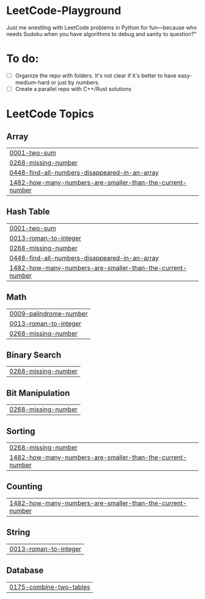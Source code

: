 # LeetCode-Playground
Just me wrestling with LeetCode problems in Python for fun—because who needs Sudoku when you have algorithms to debug and sanity to question?"

# To do:
- [ ] Organize the repo with folders. It's not clear if it's better to have easy-medium-hard or just by numbers.
- [ ] Create a parallel repo with C++/Rust solutions
<!---LeetCode Topics Start-->
# LeetCode Topics
## Array
|  |
| ------- |
| [0001-two-sum](https://github.com/JMarOve/LeetCode-Playground/tree/master/0001-two-sum) |
| [0268-missing-number](https://github.com/JMarOve/LeetCode-Playground/tree/master/0268-missing-number) |
| [0448-find-all-numbers-disappeared-in-an-array](https://github.com/JMarOve/LeetCode-Playground/tree/master/0448-find-all-numbers-disappeared-in-an-array) |
| [1482-how-many-numbers-are-smaller-than-the-current-number](https://github.com/JMarOve/LeetCode-Playground/tree/master/1482-how-many-numbers-are-smaller-than-the-current-number) |
## Hash Table
|  |
| ------- |
| [0001-two-sum](https://github.com/JMarOve/LeetCode-Playground/tree/master/0001-two-sum) |
| [0013-roman-to-integer](https://github.com/JMarOve/LeetCode-Playground/tree/master/0013-roman-to-integer) |
| [0268-missing-number](https://github.com/JMarOve/LeetCode-Playground/tree/master/0268-missing-number) |
| [0448-find-all-numbers-disappeared-in-an-array](https://github.com/JMarOve/LeetCode-Playground/tree/master/0448-find-all-numbers-disappeared-in-an-array) |
| [1482-how-many-numbers-are-smaller-than-the-current-number](https://github.com/JMarOve/LeetCode-Playground/tree/master/1482-how-many-numbers-are-smaller-than-the-current-number) |
## Math
|  |
| ------- |
| [0009-palindrome-number](https://github.com/JMarOve/LeetCode-Playground/tree/master/0009-palindrome-number) |
| [0013-roman-to-integer](https://github.com/JMarOve/LeetCode-Playground/tree/master/0013-roman-to-integer) |
| [0268-missing-number](https://github.com/JMarOve/LeetCode-Playground/tree/master/0268-missing-number) |
## Binary Search
|  |
| ------- |
| [0268-missing-number](https://github.com/JMarOve/LeetCode-Playground/tree/master/0268-missing-number) |
## Bit Manipulation
|  |
| ------- |
| [0268-missing-number](https://github.com/JMarOve/LeetCode-Playground/tree/master/0268-missing-number) |
## Sorting
|  |
| ------- |
| [0268-missing-number](https://github.com/JMarOve/LeetCode-Playground/tree/master/0268-missing-number) |
| [1482-how-many-numbers-are-smaller-than-the-current-number](https://github.com/JMarOve/LeetCode-Playground/tree/master/1482-how-many-numbers-are-smaller-than-the-current-number) |
## Counting
|  |
| ------- |
| [1482-how-many-numbers-are-smaller-than-the-current-number](https://github.com/JMarOve/LeetCode-Playground/tree/master/1482-how-many-numbers-are-smaller-than-the-current-number) |
## String
|  |
| ------- |
| [0013-roman-to-integer](https://github.com/JMarOve/LeetCode-Playground/tree/master/0013-roman-to-integer) |
## Database
|  |
| ------- |
| [0175-combine-two-tables](https://github.com/JMarOve/LeetCode-Playground/tree/master/0175-combine-two-tables) |
<!---LeetCode Topics End-->
